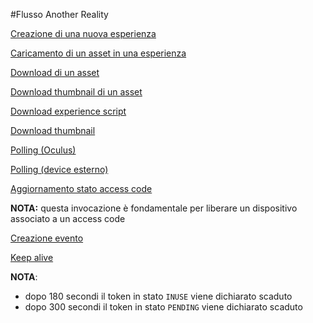 #Flusso Another Reality

[Creazione di una nuova esperienza](I-EDX%20Another%20Reality.md#creazione-di-una-nuova-esperienza)

[Caricamento di un asset in una esperienza](I-EDX%20Another%20Reality.md#caricamento-di-un-asset-di-una-esperienza)

[Download di un asset](I-EDX%20Another%20Reality.md#donwload-asset)

[Download thumbnail di un asset](I-EDX%20Another%20Reality.md#download-thumbnail-di-un-asset)

[Download experience script](I-EDX%20Another%20Reality.md#scarica-experience-script)

[Download thumbnail](I-EDX%20Another%20Reality.md#scarica-thumbnail-esperienza)

[Polling (Oculus)](I-EDX%20Another%20Reality.md#polling-da-oculus)

[Polling (device esterno)](I-EDX%20Another%20Reality.md#polling-da-player-esterno)

[Aggiornamento stato access code](I-EDX%20Another%20Reality.md#modifica-stato-dell-access-code)  

**NOTA:** questa invocazione è fondamentale per liberare un dispositivo associato a un access code

[Creazione evento](I-EDX%20Another%20Reality.md#creazione-di-un-evento)

[Keep alive](I-EDX%20Another%20Reality.md#keep-alive)  

**NOTA**:
- dopo 180 secondi il token in stato `INUSE` viene dichiarato scaduto
- dopo 300 secondi il token in stato `PENDING` viene dichiarato scaduto
